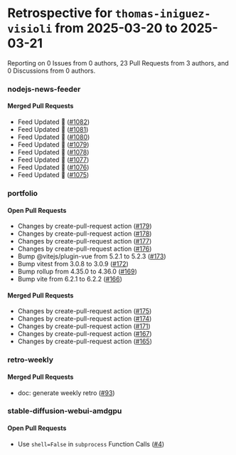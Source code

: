 # Retrospective for `thomas-iniguez-visioli` from 2025-03-20 to 2025-03-21

Reporting on 0 Issues from 0 authors, 23 Pull Requests from 3 authors, and 0 Discussions from 0 authors.


### nodejs-news-feeder

#### Merged Pull Requests

- Feed Updated 🍿 ([#1082](https://github.com/thomas-iniguez-visioli/nodejs-news-feeder/pull/1082))
- Feed Updated 🍿 ([#1081](https://github.com/thomas-iniguez-visioli/nodejs-news-feeder/pull/1081))
- Feed Updated 🍿 ([#1080](https://github.com/thomas-iniguez-visioli/nodejs-news-feeder/pull/1080))
- Feed Updated 🍿 ([#1079](https://github.com/thomas-iniguez-visioli/nodejs-news-feeder/pull/1079))
- Feed Updated 🍿 ([#1078](https://github.com/thomas-iniguez-visioli/nodejs-news-feeder/pull/1078))
- Feed Updated 🍿 ([#1077](https://github.com/thomas-iniguez-visioli/nodejs-news-feeder/pull/1077))
- Feed Updated 🍿 ([#1076](https://github.com/thomas-iniguez-visioli/nodejs-news-feeder/pull/1076))
- Feed Updated 🍿 ([#1075](https://github.com/thomas-iniguez-visioli/nodejs-news-feeder/pull/1075))

### portfolio

#### Open Pull Requests

- Changes by create-pull-request action ([#179](https://github.com/thomas-iniguez-visioli/portfolio/pull/179))
- Changes by create-pull-request action ([#178](https://github.com/thomas-iniguez-visioli/portfolio/pull/178))
- Changes by create-pull-request action ([#177](https://github.com/thomas-iniguez-visioli/portfolio/pull/177))
- Changes by create-pull-request action ([#176](https://github.com/thomas-iniguez-visioli/portfolio/pull/176))
- Bump @vitejs/plugin-vue from 5.2.1 to 5.2.3 ([#173](https://github.com/thomas-iniguez-visioli/portfolio/pull/173))
- Bump vitest from 3.0.8 to 3.0.9 ([#172](https://github.com/thomas-iniguez-visioli/portfolio/pull/172))
- Bump rollup from 4.35.0 to 4.36.0 ([#169](https://github.com/thomas-iniguez-visioli/portfolio/pull/169))
- Bump vite from 6.2.1 to 6.2.2 ([#166](https://github.com/thomas-iniguez-visioli/portfolio/pull/166))

#### Merged Pull Requests

- Changes by create-pull-request action ([#175](https://github.com/thomas-iniguez-visioli/portfolio/pull/175))
- Changes by create-pull-request action ([#174](https://github.com/thomas-iniguez-visioli/portfolio/pull/174))
- Changes by create-pull-request action ([#171](https://github.com/thomas-iniguez-visioli/portfolio/pull/171))
- Changes by create-pull-request action ([#167](https://github.com/thomas-iniguez-visioli/portfolio/pull/167))
- Changes by create-pull-request action ([#165](https://github.com/thomas-iniguez-visioli/portfolio/pull/165))

### retro-weekly

#### Merged Pull Requests

- doc: generate weekly retro ([#93](https://github.com/thomas-iniguez-visioli/retro-weekly/pull/93))

### stable-diffusion-webui-amdgpu

#### Open Pull Requests

- Use `shell=False` in `subprocess` Function Calls ([#4](https://github.com/thomas-iniguez-visioli/stable-diffusion-webui-amdgpu/pull/4))